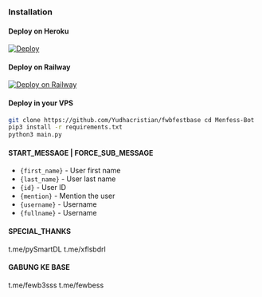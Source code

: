 ### Installation
#### Deploy on Heroku
[![Deploy](https://www.herokucdn.com/deploy/button.svg)](https://heroku.com/deploy?template=https://github.com/jokokendi/fwb)</br>

#### Deploy on Railway
[![Deploy on Railway](https://railway.app/button.svg)](https://railway.app/new/template/1jKLr4)

#### Deploy in your VPS
````bash
git clone https://github.com/Yudhacristian/fwbfestbase cd Menfess-Bot
pip3 install -r requirements.txt
python3 main.py
````

#### START_MESSAGE | FORCE_SUB_MESSAGE

* `{first_name}` - User first name
* `{last_name}` - User last name
* `{id}` - User ID
* `{mention}` - Mention the user
* `{username}` - Username
* `{fullname}` - Username

#### SPECIAL_THANKS 

t.me/pySmartDL
t.me/xflsbdrl

#### GABUNG KE BASE

t.me/fewb3sss
t.me/fewbess
